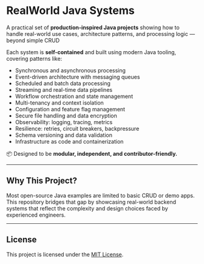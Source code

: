 # RealWorld Java Systems

A practical set of **production-inspired Java projects** showing how to handle real-world use cases, architecture patterns, and processing logic — beyond simple CRUD


Each system is **self-contained** and built using modern Java tooling, covering patterns like:
- Synchronous and asynchronous processing
- Event-driven architecture with messaging queues
- Scheduled and batch data processing
- Streaming and real-time data pipelines
- Workflow orchestration and state management
- Multi-tenancy and context isolation
- Configuration and feature flag management
- Secure file handling and data encryption
- Observability: logging, tracing, metrics
- Resilience: retries, circuit breakers, backpressure
- Schema versioning and data validation
- Infrastructure as code and containerization

📦 Designed to be **modular, independent, and contributor-friendly.**

---

## Why This Project?

Most open-source Java examples are limited to basic CRUD or demo apps. This repository bridges that gap by showcasing real-world backend systems that reflect the complexity and design choices faced by experienced engineers.

---

## License
This project is licensed under the [MIT License](LICENSE).
